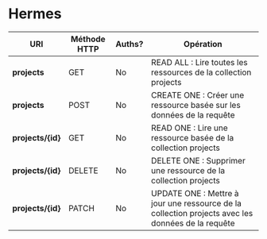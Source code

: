 # Hermes

| URI               | Méthode HTTP | Auths? | Opération                                                                                         |
| ----------------- | ------------ | ------ | ------------------------------------------------------------------------------------------------- |
| **projects**      | GET          | No     | READ ALL : Lire toutes les ressources de la collection projects                                   |
| **projects**      | POST         | No     | CREATE ONE : Créer une ressource basée sur les données de la requête                              |
| **projects/{id}** | GET          | No     | READ ONE : Lire une ressource basée de la collection projects                                     |
| **projects/{id}** | DELETE       | No     | DELETE ONE : Supprimer une ressource de la collection projects                                    |
| **projects/{id}** | PATCH        | No     | UPDATE ONE : Mettre à jour une ressource de la collection projects avec les données de la requête |
